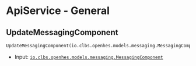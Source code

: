 # ApiService - General

## UpdateMessagingComponent

```proto
UpdateMessagingComponent(io.clbs.openhes.models.messaging.MessagingComponent)
```

- Input: [`io.clbs.openhes.models.messaging.MessagingComponent`](model-io-clbs-openhes-models-messaging-messagingcomponent.md)

